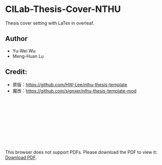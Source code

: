 # CILab-Thesis-Cover-NTHU
Thesis cover setting with LaTex in overleaf.

## Author
* Yu-Wei Wu
* Meng-Huan Lu

## Credit: 
* 原版：https://github.com/HW-Lee/nthu-thesis-template
* 魔改：https://github.com/signxer/nthu-thesis-template-mod

<object data="./NTHU_thesis_cover.pdf" type="application/pdf" width="700px" height="700px">
    <embed src="./NTHU_thesis_cover.pdf">
        <p>This browser does not support PDFs. Please download the PDF to view it: <a href="http://yoursite.com/the.pdf">Download PDF</a>.</p>
    </embed>
</object>
